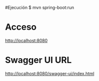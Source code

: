 #Ejecución
$ mvn spring-boot:run
# Acceso
[http://localhost:8080]()
# Swagger UI URL
[http://localhost:8080/swagger-ui/index.html]()